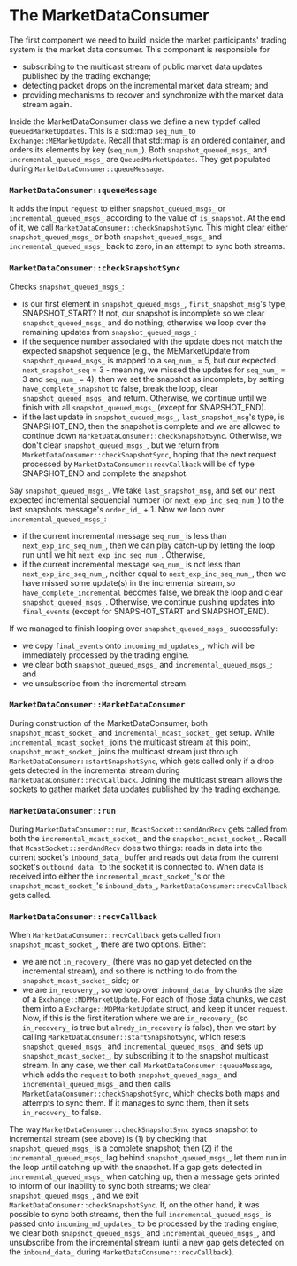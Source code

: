 # The MarketDataConsumer
The first component we need to build inside the market participants' trading system is the market data consumer. This component is responsible for 
- subscribing to the multicast stream of public market data updates published by the trading exchange; 
- detecting packet drops on the incremental market data stream; and 
- providing mechanisms to recover and synchronize with the market data stream again.

Inside the MarketDataConsumer class we define a new typdef called `QueuedMarketUpdates`. This is a std::map `seq_num_` to `Exchange::MEMarketUpdate`. Recall that std::map is an ordered container, and orders its elements by key (`seq_num_`). Both `snapshot_queued_msgs_` and `incremental_queued_msgs_` are `QueuedMarketUpdates`. They get populated during `MarketDataConsumer::queueMessage`.

### `MarketDataConsumer::queueMessage`
It adds the input `request` to either `snapshot_queued_msgs_` or `incremental_queued_msgs_` according to the value of `is_snapshot`. At the end of it, we call `MarketDataConsumer::checkSnapshotSync`. This might clear either `snapshot_queued_msgs_` or both `snapshot_queued_msgs_` and `incremental_queued_msgs_`  back to zero, in an attempt to sync both streams.

### `MarketDataConsumer::checkSnapshotSync`
Checks `snapshot_queued_msgs_`: 
- is our first element in `snapshot_queued_msgs_`, `first_snapshot_msg`'s type, SNAPSHOT_START? If not, our snapshot is incomplete so we clear `snapshot_queued_msgs_` and do nothing; otherwise we loop over the remaining updates from `snapshot_queued_msgs_`:
- if the sequence number associated with the update does not match the expected snapshot sequence (e.g., the MEMarketUpdate from `snapshot_queued_msgs_` is mapped to a `seq_num_` = 5, but our expected `next_snapshot_seq` = 3 - meaning, we missed the updates for `seq_num_` = 3 and `seq_num_` = 4), then we set the snapshot as incomplete, by setting `have_complete_snapshot` to false, break the loop, clear `snapshot_queued_msgs_` and return. Otherwise, we continue until we finish with all `snapshot_queued_msgs_` (except for SNAPSHOT_END).
- if the last update in `snapshot_queued_msgs_`, `last_snapshot_msg`'s type, is SNAPSHOT_END, then the snapshot is complete and we are allowed to continue down `MarketDataConsumer::checkSnapshotSync`. Otherwise, we don't clear `snapshot_queued_msgs_`, but we return from `MarketDataConsumer::checkSnapshotSync`, hoping that the next request processed by `MarketDataConsumer::recvCallback` will be of type SNAPSHOT_END and complete the snapshot.

Say `snapshot_queued_msgs_`. We take `last_snapshot_msg`, and set our next expected incremental sequencial number (or `next_exp_inc_seq_num_`) to the last snapshots message's `order_id_` + 1. Now we loop over `incremental_queued_msgs_`:
- if the current incremental message `seq_num_` is less than `next_exp_inc_seq_num_`, then we can play catch-up by letting the loop run until we hit `next_exp_inc_seq_num_`. Otherwise, 
- if the current incremental message `seq_num_` is not less than `next_exp_inc_seq_num_`, neither equal to `next_exp_inc_seq_num_`, then we have missed some update(s) in the incremental stream, so `have_complete_incremental` becomes false, we break the loop and clear `snapshot_queued_msgs_`. Otherwise, we continue pushing updates into `final_events` (except for SNAPSHOT_START and SNAPSHOT_END).

If we managed to finish looping over `snapshot_queued_msgs_` successfully:
- we copy `final_events` onto `incoming_md_updates_`, which will be immediately processed by the trading engine.
- we clear both `snapshot_queued_msgs_` and `incremental_queued_msgs_`; and
- we unsubscribe from the incremental stream.

### `MarketDataConsumer::MarketDataConsumer`
During construction of the MarketDataConsumer, both `snapshot_mcast_socket_` and `incremental_mcast_socket_` get setup. While `incremental_mcast_socket_` joins the multicast stream at this point, `snapshot_mcast_socket_` joins the multicast stream just through `MarketDataConsumer::startSnapshotSync`, which gets called only if a drop gets detected in the incremental stream during `MarketDataConsumer::recvCallback`. Joining the multicast stream allows the sockets to gather market data updates published by the trading exchange. 

### `MarketDataConsumer::run`
During `MarketDataConsumer::run`, `McastSocket::sendAndRecv` gets called from both the `incremental_mcast_socket_` and the `snapshot_mcast_socket_`. Recall that `McastSocket::sendAndRecv` does two things: reads in data into the current socket's `inbound_data_` buffer and reads out data from the current socket's `outbound_data_` to the socket it is connected to. When data is received into either the `incremental_mcast_socket_`'s or the `snapshot_mcast_socket_`'s  `inbound_data_`, `MarketDataConsumer::recvCallback` gets called.

### `MarketDataConsumer::recvCallback`
When `MarketDataConsumer::recvCallback` gets called from `snapshot_mcast_socket_`, there are two options. Either:
- we are not `in_recovery_` (there was no gap yet detected on the incremental stream), and so there is nothing to do from the `snapshot_mcast_socket_` side; or
- we are `in_recovery_`, so we loop over `inbound_data_` by chunks the size of a `Exchange::MDPMarketUpdate`. For each of those data chunks, we cast them into a `Exchange::MDPMarketUpdate` struct, and keep it under `request`. Now, if this is the first iteration where we are `in_recovery_` (so `in_recovery_` is true but `alredy_in_recovery` is false), then we start by calling `MarketDataConsumer::startSnapshotSync`, which resets `snapshot_queued_msgs_` and `incremental_queued_msgs_` and sets up `snapshot_mcast_socket_`, by subscribing it to the snapshot multicast stream. In any case, we then call `MarketDataConsumer::queueMessage`, which adds the `request` to both `snapshot_queued_msgs_` and `incremental_queued_msgs_` and then calls `MarketDataConsumer::checkSnapshotSync`, which checks both maps and attempts to sync them. If it manages to sync them, then it sets `in_recovery_` to false. 

The way `MarketDataConsumer::checkSnapshotSync` syncs snapshot to incremental stream (see above) is (1) by checking that `snapshot_queued_msgs_` is a complete snapshot; then (2) if the `incremental_queued_msgs_` lag behind `snapshot_queued_msgs_`, let them run in the loop until catching up with the snapshot. If a gap gets detected in `incremental_queued_msgs_` when catching up, then a message gets printed to inform of our inability to sync both streams; we clear `snapshot_queued_msgs_`, and we exit `MarketDataConsumer::checkSnapshotSync`. If, on the other hand, it was possible to sync both streams, then the full `incremental_queued_msgs_` is passed onto `incoming_md_updates_` to be processed by the trading engine; we clear both `snapshot_queued_msgs_` and `incremental_queued_msgs_`, and unsubscribe from the incremental stream (until a new gap gets detected on the `inbound_data_` during `MarketDataConsumer::recvCallback`).
